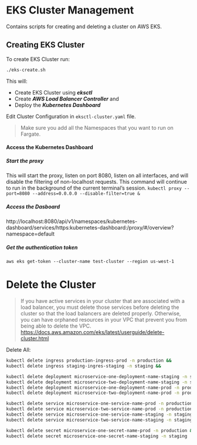 # EKS Cluster Management

Contains scripts for creating and deleting a cluster on AWS EKS. 

## Creating EKS Cluster

To create EKS Cluster run:
```sh
./eks-create.sh
```

This will:
- Create EKS Cluster using ***eksctl***
- Create ***AWS Load Balancer Controller*** and 
- Deploy the ***Kubernetes Dashboard***


Edit Cluster Configuration in `eksctl-cluster.yaml` file. 


> Make sure you add all the Namespaces that you want to run on Fargate. 


#### Access the Kubernetes Dashboard
##### Start the proxy 
This will start the proxy, listen on port 8080, listen on all interfaces, and will disable the filtering of non-localhost requests. This command will continue to run in the background of the current terminal’s session.
`kubectl proxy --port=8080 --address=0.0.0.0 --disable-filter=true &`

##### Access the Dasboard
http://localhost:8080/api/v1/namespaces/kubernetes-dashboard/services/https:kubernetes-dashboard:/proxy/#/overview?namespace=default

##### Get the authentication token
`aws eks get-token --cluster-name test-cluster --region us-west-1`




# Delete the Cluster

> If you have active services in your cluster that are associated with a load 
> balancer, you must delete those services before deleting the cluster so that
> the load balancers are deleted properly.
> Otherwise, you can have orphaned resources in your VPC that prevent you from 
> being able to delete the VPC.
> https://docs.aws.amazon.com/eks/latest/userguide/delete-cluster.html

Delete All: 
```sh
kubectl delete ingress production-ingress-prod -n production &&
kubectl delete ingress staging-ingres-staging -n staging &&

kubectl delete deployment microservice-one-deployment-name-staging -n staging &&
kubectl delete deployment microservice-two-deployment-name-staging -n staging &&
kubectl delete deployment microservice-one-deployment-name-prod -n production &&
kubectl delete deployment microservice-two-deployment-name-prod -n production &&

kubectl delete service microservice-one-service-name-prod -n production &&
kubectl delete service microservice-two-service-name-prod -n production &&
kubectl delete service microservice-one-service-name-staging -n staging &&
kubectl delete service microservice-two-service-name-staging -n staging &&

kubectl delete secret microservice-one-secret-name-prod -n production && 
kubectl delete secret microservice-one-secret-name-staging -n staging
```
